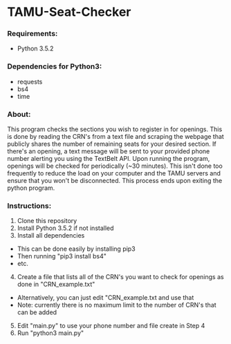 # TAMU-Seat-Checker  
### Requirements:  
* Python 3.5.2

### Dependencies for Python3:
* requests  
* bs4 
* time

### About:
This program checks the sections you wish to register in for openings. This is done by reading the CRN's from a text file and scraping the webpage that publicly shares the number of remaining seats for your desired section. If there's an opening, a text message will be sent to your provided phone number alerting you using the TextBelt API. Upon running the program, openings will be checked for periodically (~30 minutes). This isn't done too frequently to reduce the load on your computer and the TAMU servers and ensure that you won't be disconnected. This process ends upon exiting the python program. 

### Instructions:
1. Clone this repository
2. Install Python 3.5.2 if not installed
3. Install all dependencies
  * This can be done easily by installing pip3
  * Then running "pip3 install bs4"
  * etc.
4. Create a file that lists all of the CRN's you want to check for openings as done in "CRN_example.txt"
  * Alternatively, you can just edit "CRN_example.txt and use that
  * Note: currently there is no maximum limit to the number of CRN's that can be added
5. Edit "main.py" to use your phone number and file create in Step 4
6. Run "python3  main.py"
